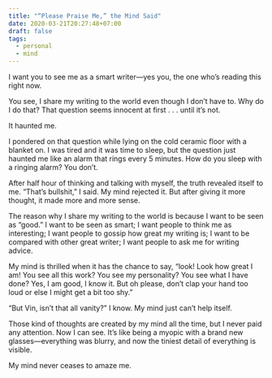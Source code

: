 ```yaml
---
title: "“Please Praise Me,” the Mind Said"
date: 2020-03-21T20:27:48+07:00
draft: false
tags: 
  - personal
  - mind
---
```


I want you to see me as a smart writer—yes you, the one who’s reading this right now.

You see, I share my writing to the world even though I don’t have to. Why do I do that? That question seems innocent at first . . . until it’s not. 

It haunted me.

I pondered on that question while lying on the cold ceramic floor with a blanket on. I was tired and it was time to sleep, but the question just haunted me like an alarm that rings every 5 minutes. How do you sleep with a ringing alarm? You don’t.

After half hour of thinking and talking with myself, the truth revealed itself to me. “That’s bullshit,” I said. My mind rejected it. But after giving it more thought, it made more and more sense.

The reason why I share my writing to the world is because I want to be seen as “good.” I want to be seen as smart; I want people to think me as interesting; I want people to gossip how great my writing is; I want to be compared with other great writer; I want people to ask me for writing advice.

My mind is thrilled when it has the chance to say, “look! Look how great I am! You see all this work? You see my personality? You see what I have done? Yes, I am good, I know it. But oh please, don’t clap your hand too loud or else I might get a bit too shy.”

“But Vin, isn’t that all vanity?” I know. My mind just can’t help itself.

Those kind of thoughts are created by my mind all the time, but I never paid any attention. Now I can see. It’s like being a myopic with a brand new glasses—everything was blurry, and now the tiniest detail of everything is visible.

My mind never ceases to amaze me.
